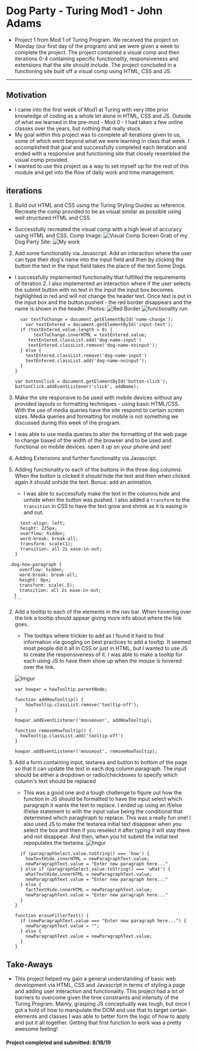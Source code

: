 # Dog Party - Turing Mod1 - John Adams
 - Project 1 from Mod 1 of Turing Program. We received the project on Monday (our first day of the program) and we were given a week to complete the project. The project contained a visual comp and then iterations 0-4 containing specific functionality, responsiveness and extensions that the site should include. The project concluded in a functioning site built off a visual comp using HTML, CSS and
 JS.

 ---

## Motivation
  - I came into the first week of Mod1 at Turing with very little prior knowledge of coding as a whole let alone in HTML, CSS and JS. Outside of what we learned in the pre-mod - Mod 0 - I had taken a few online classes over the years, but nothing that really stuck.
  - My goal within this project was to complete all iterations given to us, some of which went beyond what we were learning in class that week. I accomplished that goal and successfully completed each iteration and ended with a responsive and functioning site that closely resembled the visual comp provided.
  - I wanted to use this project as a way to set myself up for the rest of this module and get into the flow of daily work and time management.

## iterations
  1. Build out HTML and CSS using the Turing Styling Guides as reference. Recreate the comp provided to be as visual similar as possible using well structured HTML and CSS.

   * Successfully recreated the visual comp with a high level of accuracy using HTML and CSS. Comp Image:
   ![Visual Comp](https://i.imgur.com/WvCj5oz.jpg)
   Screen Grab of my Dog Party Site:
   ![My work](https://i.imgur.com/hWZH0Fh.jpg)

  2. Add some functionality via Javascript. Add an interaction where the user can type their dog's name into the input field and then by clicking the button the text in the input field takes the place of the text Some Dogs.

  - I successfully implemented functionality that fulfilled the requirements of Iteration 2. I also implemented an interaction where if the user selects the submit button with no text in the input the input box becomes highlighted in red and will not change the header text. Once text is put in the input box and the button pushed - the red border disappears and the name is shown in the header. Photos:
    ![Red Border](https://i.imgur.com/FTHYwoJ.png)
    ![functionality run](https://i.imgur.com/giOi5Ei.png)

    ```function addName() {
      var textToChange = document.getElementById('name-change');
    	var textEntered = document.getElementById('input-text');
      if (textEntered.value.length > 0) {
    	   textToChange.innerHTML = textEntered.value;
         textEntered.classList.add('dog-name-input')
         textEntered.classList.remove('dog-name-noinput');
      } else {
        textEntered.classList.remove('dog-name-input')
        textEntered.classList.add('dog-name-noinput');
      }
    }

    var buttonClick = document.getElementById('button-click');
    buttonClick.addEventListener('click', addName);
    ```

  3. Make the site responsive to be used with mobile devices without any provided layouts or formatting techniques - using basic HTML/CSS. With the use of media queries have the site respond to certain screen sizes. Media queries and formatting for mobile is not something we discussed during this week of the program.

  - I was able to use media queries to alter the formatting of the web page to change based of the width of the browser and to be used and functional on mobile devices. open it up on your phone and see!

  4. Adding Extensions and further functionality via Javascript.

   1. Adding functionality to each of the buttons in the three dog columns. When the button is clicked it should hide the text and then when clicked again it should unhide the text. Bonus: add an animation.
      * I was able to successfully make the text in the columns hide and unhide when the button was pushed. I also added a `transform` to the `transition` in CSS to have the text grow and shrink as it is easing in and out.

      ```.dog-paragraph{
        text-align: left;
        height: 225px;
        overflow: hidden;
        word-break: break-all;
        transform: scale(1);
        transition: all 2s ease-in-out;
      }

     .dog-how-paragraph {
         overflow: hidden;
         word-break: break-all;
         height: 0px;
         transform: scale(.5);
         transition: all 2s ease-in-out;
       }
       ```

   2. Add a tooltip to each of the elements in the nav bar. When hovering over the link a tooltip should appear giving more info about where the link goes.

      * The tooltips where trickier to add as I found it hard to find information via googling on best practices to add a tooltip. It seemed most people did it all in CSS or just in HTML, but I wanted to use JS to create the responsiveness of it. I was able to make a tooltip for each using JS to have them show up when the mouse is hovered over the link.

      ![Imgur](https://i.imgur.com/TdYeIvR.jpg)

      ```var howTooltip = document.getElementById('show-how-tooltip');
      var howpar = howTooltip.parentNode;

      function addHowTooltip() {
          howTooltip.classList.remove('tooltip-off');
      }

      howpar.addEventListener('mouseover', addHowTooltip);

      function removeHowTooltip() {
        howTooltip.classList.add('tooltip-off')
      }

      howpar.addEventListener('mouseout', removeHowTooltip);
      ```

   3. Add a form containing input, textarea and button to bottom of the page so that it can update the text in each dog column paragraph. The input should be either a dropdown or radio/checkboxes to specify which column's text should be replaced

      * This was a good one and a tough challenge to figure out how the function in JS should be formatted to have the input select which paragraph it wants the text to replace. I ended up using an if/else if/else statement to with the input value being the conditional that determined which paraghraph to replace. This was a really fun one! I also used JS to make the textarea initial text disappear when you select the box and then if you reselect it after typing it will stay there and not disappear. And then, when you hit submit the initial text repopulates the textarea.
      ![Imgur](https://i.imgur.com/HumgRTG.png)
      ```function changeDogParagraphText() {
        if (paragraphSelect.value.toString() === 'how') {
          howTextHide.innerHTML = newParagraphText.value;
          newParagraphText.value = "Enter new paragraph here..."
        } else if (paragraphSelect.value.toString() === 'what') {
          whatTextHide.innerHTML = newParagraphText.value;
          newParagraphText.value = "Enter new paragraph here..."
        } else {
          factTextHide.innerHTML = newParagraphText.value;
          newParagraphText.value = "Enter new paragraph here..."
        }
      }

      function eraseFillerText() {
        if (newParagraphText.value === "Enter new paragraph here...") {
          newParagraphText.value = "";
        } else {
          newParagraphText.value = newParagraphText.value;
        }
      }
      ```
## Take-Aways

 * This project helped my gain a general understanding of basic web development via HTML, CSS and Javascript in terms of styling a page and adding user interaction and functionality. This project had a lot of barriers to overcome given the time constraints and intensity of the Turing Program. Mainly, grasping JS conceptually was tough, but once I got a hold of how to manipulate the DOM and use that to target certain elements and classes I was able to better form the logic of how to apply and put it all together. Getting that first function to work was a pretty awesome feeling!

#### Project completed and submitted: 8/18/19
